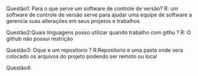 Questão1: Para o que serve um software de controle de versão?
R: um software de controle de versão serve para ajudar uma equipe de software a 
gerencia suas alterações em seus projetos e trabalhos 

Questão2:Quais linguagens posso utilizar quando trabalho com githu ?
R: O github não possui restrição 


Questão3: Oque e um repositorio ?
R:Repositorio e uma pasta onde sera colocado os arquivos do projeto podendo ser remoto ou local 


Questão4:
